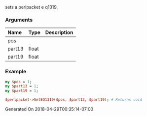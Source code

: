 sets a perlpacket e q1319.
### Arguments
**Name**|**Type**|**Description**
:---|:---|:---
pos||
part13|float|
part19|float|

### Example

```perl
my $pos = 1;
my $part13 = 1;
my $part19 = 1;

$perlpacket->SetEQ1319($pos, $part13, $part19); # Returns void
```


Generated On 2018-04-29T00:35:14-07:00